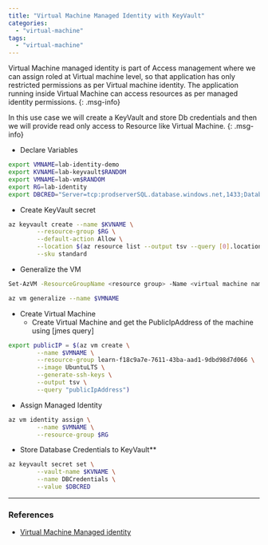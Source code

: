 ```yaml
---
title: "Virtual Machine Managed Identity with KeyVault"
categories: 
  - "virtual-machine"
tags: 
  - "virtual-machine"
---
```


Virtual Machine managed identity is part of Access management where we can assign roled at Virtual machine level, so that application has only restricted permissions as per Virtual machine identity. The application running inside Virtual Machine can access resources as per managed identity permissions.
{: .msg-info}


In this use case we will create a KeyVault and store Db credentials and then we will provide read only access to Resource like Virtual Machine.
{: .msg-info}


- Declare Variables
```bash
export VMNAME=lab-identity-demo
export KVNAME=lab-keyvault$RANDOM
export VMNAME=lab-vm$RANDOM
export RG=lab-identity
export DBCRED="Server=tcp:prodserverSQL.database.windows.net,1433;Database=myDataBase;User ID=mylogin@myserver;Password=examplePassword;Trusted_Connection=False;Encrypt=True;"
```

- Create KeyVault secret
```bash
az keyvault create --name $KVNAME \
        --resource-group $RG \
        --default-action Allow \
        --location $(az resource list --output tsv --query [0].location) \
        --sku standard
```

- Generalize the VM
```bash
Set-AzVM -ResourceGroupName <resource group> -Name <virtual machine name> -Generalize
```
```bash
az vm generalize --name $VMNAME
```

- Create Virtual Machine
  - Create Virtual Machine and get the PublicIpAddress of the machine using [jmes query]
```bash
export publicIP = $(az vm create \
        --name $VMNAME \
        --resource-group learn-f18c9a7e-7611-43ba-aad1-9dbd98d7d066 \
        --image UbuntuLTS \
        --generate-ssh-keys \
        --output tsv \
        --query "publicIpAddress")
```
- Assign Managed Identity
```bash
az vm identity assign \
        --name $VMNAME \
        --resource-group $RG
```

- Store Database Credentials to KeyVault**
```bash
az keyvault secret set \
        --vault-name $KVNAME \
        --name DBCredentials \
        --value $DBCRED
```

---

### References
- [Virtual Machine Managed identity](https://docs.microsoft.com/en-us/azure/active-directory/managed-identities-azure-resources/tutorial-windows-vm-access-arm)
